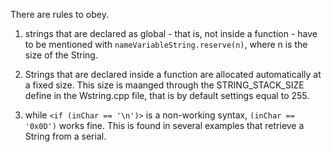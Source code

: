 There are rules to obey.

1) strings that are declared as global - that is, not inside a function - have to be mentioned with <code>nameVariableString.reserve(n)</code>, where n is the size of the String.

2) Strings that are declared inside a function are allocated automatically at a fixed size. This size is maanged through the STRING_STACK_SIZE define in the Wstring.cpp file, that is by default settings equal to 255.

3) while 
<code>\<if (inChar == '\n')></code>
is a non-working syntax, <code>(inChar == '0x0D')</code> works fine. This is found in several examples that retrieve a String from a serial.
